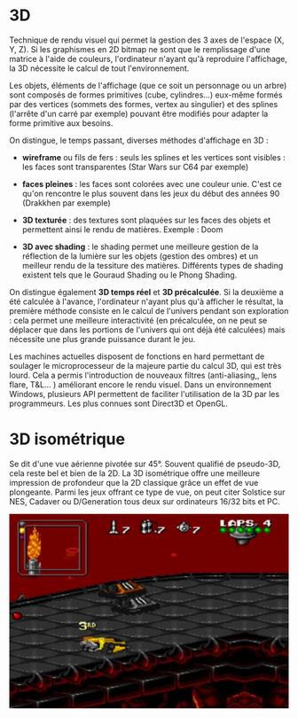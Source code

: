 # 3D

Technique de rendu visuel qui permet la gestion des 3 axes de l'espace (X, Y, Z). Si les graphismes en 2D bitmap ne sont que le remplissage d'une matrice à l'aide de couleurs, l'ordinateur n'ayant qu'à reproduire l'affichage, la 3D nécessite le calcul de tout l'environnement.

Les objets, éléments de l'affichage (que ce soit un personnage ou un arbre) sont composés de formes primitives (cube, cylindres...) eux-même formés par des vertices (sommets des formes, vertex au singulier) et des splines (l'arrête d'un carré par exemple) pouvant être modifiés pour adapter la forme primitive aux besoins.

On distingue, le temps passant, diverses méthodes d'affichage en 3D :

- **wireframe** ou fils de fers : seuls les splines et les vertices sont visibles : les faces sont transparentes (Star Wars sur C64 par exemple)

- **faces pleines** : les faces sont colorées avec une couleur unie. C'est ce qu'on rencontre le plus souvent dans les jeux du début des années 90 (Drakkhen par exemple)

- **3D texturée** : des textures sont plaquées sur les faces des objets et permettent ainsi le rendu de matières. Exemple : Doom

- **3D avec shading** : le shading permet une meilleure gestion de la réflection de la lumière sur les objets (gestion des ombres) et un meilleur rendu de la tessiture des matières. Différents types de shading existent tels que le Gouraud Shading ou le Phong Shading.

On distingue également **3D temps réel** et **3D précalculée**. Si la deuxième a été calculée à l'avance, l'ordinateur n'ayant plus qu'à afficher le résultat, la première méthode consiste en le calcul de l'univers pendant son exploration : cela permet une meilleure interactivité (en précalculée, on ne peut se déplacer que dans les portions de l'univers qui ont déjà été calculées) mais nécessite une plus grande puissance durant le jeu.

Les machines actuelles disposent de fonctions en hard permettant de soulager le microprocesseur de la majeure partie du calcul 3D, qui est très lourd. Cela a permis l'introduction de nouveaux filtres (anti-aliasing,, lens flare, T&L... ) améliorant encore le rendu visuel. Dans un environnement Windows, plusieurs API permettent de faciliter l'utilisation de la 3D par les programmeurs. Les plus connues sont Direct3D et OpenGL.

# 3D isométrique

Se dit d'une vue aérienne pivotée sur 45°. Souvent qualifié de pseudo-3D, cela reste bel et bien de la 2D. La 3D isométrique offre une meilleure impression de profondeur que la 2D classique grâce un effet de vue plongeante. Parmi les jeux offrant ce type de vue, on peut citer Solstice sur NES, Cadaver ou D/Generation tous deux sur ordinateurs 16/32 bits et PC.

![](3d.jpg)
